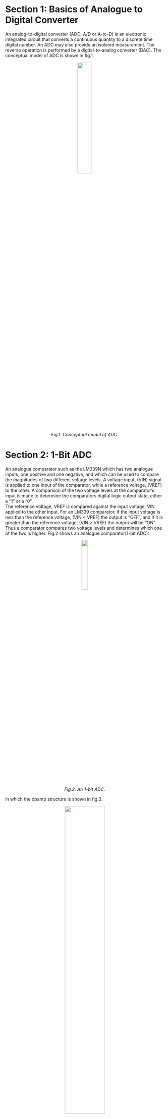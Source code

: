 # Section 1: Basics of Analogue to Digital Converter
An analog-to-digital converter (ADC, A/D or A-to-D) is an electronic integrated circuit that converts a continuous quantity to a discrete time digital number. An ADC may also provide an isolated measurement. The reverse operation is performed by a digital-to-analog converter (DAC). The conceptual model of ADC is shown in fig.1.

<p align="center">
 <img src="https://user-images.githubusercontent.com/38715276/224112135-07998ed8-ec7b-44ab-8c4e-daea9c20553e.png"  style="width:30%"/>
    <br>
    <em>Fig.1. Conceptual model of ADC.</em>
</p>

# Section 2: 1-Bit ADC

An analogue comparator such as the LM339N which has two analogue inputs, one positive and one negative, and which can be used to compare the magnitudes of two different voltage levels. A voltage input, (VIN) signal is applied to one input of the comparator, while a reference voltage, (VREF) to the other. A comparison of the two voltage levels at the comparator’s input is made to determine the comparators digital logic output state, either a “1” or a “0”. <br>
The reference voltage, VREF is compared against the input voltage, VIN applied to the other input. For an LM339 comparator, if the input voltage is less than the reference voltage, (VIN < VREF) the output is “OFF”, and if it is greater than the reference voltage, (VIN > VREF) the output will be “ON”. Thus a comparator compares two voltage levels and determines which one of the two is higher. Fig.2 shows an analogue comparator(1-bit ADC):

<p align="center">
 <img src="https://user-images.githubusercontent.com/38715276/224158649-8a137478-7807-42ee-a6cd-ec0bbd20e58f.png"  style="width:20%"/>
    <br>
    <em>Fig.2. An 1-bit ADC.</em>
</p>

in which the opamp structure is shown in fig.3.

<p align="center">
 <img src=""  style="width:50%"/>
    <br>
    <em>Fig.3. A simple opamp.</em>
</p>


# Section 3: Pre-Layout Simulation of a 1-Bit ADC
The schematic of pre-layout simulation in Xschem in shwon in fig.4.
<p align="center">
 <img src="https://user-images.githubusercontent.com/38715276/224172133-877fd306-a6a9-4bca-adcd-15d6f4bfa843.png"/>
    <br>
    <em>Fig.4. The schematic pre-layout simulation in Xschem.</em>
</p>

The input and outout of 1-bit ADC is depicted in fig.5.

<p align="center">
 <img src="https://user-images.githubusercontent.com/38715276/224161566-72b37135-e546-4966-abcf-f27f45802161.png"  style="width:50%"  style="width:50%"/>
    <br>
    <em>Fig.5. The pre-layout's input and outout of 1-bit ADC.</em>
</p>

The delay of pre-layout implementation equals 0.9ns as illustrated in fig.6.

<p align="center">
 <img src="https://user-images.githubusercontent.com/38715276/224167391-46434ba2-b485-4148-a910-e9da954e0308.png"  style="width:50%"/>
    <br>
    <em>Fig.6. The delay of pre-layout simulation.</em>
</p>

Prelayout simulation files can be found [here](https://github.com/miladvafaieenezhad/msvsdwcomp/tree/main/week%204/sim/1).

# Section 4: Post-Layout Simulation of a 1-Bit ADC
By using Align the generated [.gds and .lef](https://github.com/miladvafaieenezhad/msvsdwcomp/tree/main/week%204/sim/2) files for the 1-bit ADC is as fig.7.
 
<p  align="center">
 <img src="https://user-images.githubusercontent.com/38715276/224170793-fcf27ad5-53f9-48ba-b69c-baadae700767.png"  style="height:250px" style="width:40%" />
    <br>
    <em>Fig.7. Files generated by Align: (a) gds and (b) lef.</em>
</p>

After importing .gds file into Magic and [extraction of parasitic capacitances](https://github.com/miladvafaieenezhad/msvsdwcomp/tree/main/week%204/sim/3), the post-layout result is as fig.8

 <p align="center">
 <img src="https://user-images.githubusercontent.com/38715276/224161988-9e38be06-aba8-4f8e-aefe-90a87040ed68.png"  style="width:50%"/>
    <br>
    <em>Fig.8. The post-layout simulation result.</em>
</p>

for which the delay equals 19ns as is illustrated in fig.9.

 <p align="center">
 <img src="https://user-images.githubusercontent.com/38715276/224168577-7702ae3f-d317-49ca-8d19-a4176f79ca70.png"  style="width:50%"/>
    <br>
    <em>Fig.9. The delay of post-layout simulation.</em>
</p>

Post layout simulation files can be found [here](https://github.com/miladvafaieenezhad/msvsdwcomp/tree/main/week%204/sim/4).

 # Section 5: Comparison Between Post-Layout and Pre-Layout Results
 
|      |  Pre-layout | Post-layout |
| --- | --- | --- |
| Period | &nbsp;&nbsp;&nbsp;  0.9ns | &nbsp;&nbsp;&nbsp;&nbsp;&nbsp;   1.9ns |

From table above, the role of parasitic capacitances on delay of the ADC is obvious.

 # Section 6: Top Module of Verilog Code for RO and ADC
 
 ```
 
 
 ```

